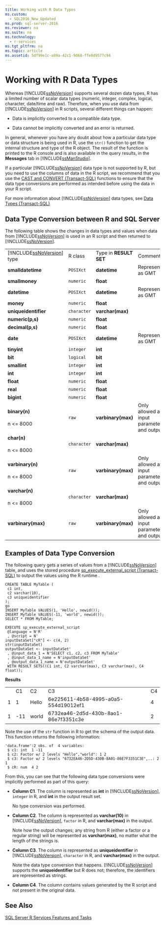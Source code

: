 ```yaml
---
title: Working with R Data Types
ms.custom: 
  - SQL2016_New_Updated
ms.prod: sql-server-2016
ms.reviewer: na
ms.suite: na
ms.technology: 
  - r-services
ms.tgt_pltfrm: na
ms.topic: article
ms.assetid: 5df99e1c-a89a-42c1-9d68-ffe8d9577c94
---
```

# Working with R Data Types
  Whereas [!INCLUDE[ssNoVersion](../../Topics/TopicNameContainA/includes/ssNoVersion_md.md)] supports several dozen  data types, R has a limited number of scalar data types (numeric, integer, complex, logical, character, date/time and raw). Therefore, when you use data from  [!INCLUDE[ssNoVersion](../../Topics/TopicNameContainA/includes/ssNoVersion_md.md)] in R scripts, several different things can happen:  
  
-   Data is implicitly converted to a compatible data type.  
  
-   Data cannot be implicitly converted and an error is returned.  
  
 In general, whenever you have any doubt about how a particular data type or data structure is being used in R, use the  `str()` function to get the internal structure and type of the R object. The result of the function is printed to the R console and is also available in the query results, in the **Messages** tab in [!INCLUDE[ssManStudio](../../Topics/TopicNameContainA/includes/ssManStudio_md.md)].  
  
 If a particular [!INCLUDE[ssNoVersion](../../Topics/TopicNameContainA/includes/ssNoVersion_md.md)] data type is not supported by R, but you need to use the columns of data in the R script, we recommend that you use the [CAST and CONVERT &#40;Transact-SQL&#41;](../Topic/CAST%20and%20CONVERT%20\(Transact-SQL\).md) functions to ensure that the data type conversions are performed as intended before using the data in your R script.  
  
 For more information about [!INCLUDE[ssNoVersion](../../Topics/TopicNameContainA/includes/ssNoVersion_md.md)] data types, see [Data Types &#40;Transact-SQL&#41;](../Topic/Data%20Types%20\(Transact-SQL\).md)  
  
## Data Type Conversion between R and SQL Server  
 The following table shows the changes in data types and values when data from [!INCLUDE[ssNoVersion](../../Topics/TopicNameContainA/includes/ssNoVersion_md.md)] is used in an R script and then returned to [!INCLUDE[ssNoVersion](../../Topics/TopicNameContainA/includes/ssNoVersion_md.md)].  
  
|||||  
|-|-|-|-|  
|[!INCLUDE[ssNoVersion](../../Topics/TopicNameContainA/includes/ssNoVersion_md.md)] type|R class|Type in **RESULT SET**|Comments|  
|**smalldatetime**|`POSIXct`|**datetime**|Represented as GMT|  
|**smallmoney**|`numeric`|**float**||  
|**datetime**|`POSIXct`|**datetime**|Represented as GMT|  
|**money**|`numeric`|**float**||  
|**uniqueidentifier**|`character`|**varchar(max)**||  
|**numeric(p,s)**|`numeric`|**float**||  
|**decimal(p,s)**|`numeric`|**float**||  
|**date**|`POSIXct`|**datetime**|Represented as GMT|  
|**tinyint**|`integer`|**int**||  
|**bit**|`logical`|**bit**||  
|**smallint**|`integer`|**int**||  
|**int**|`integer`|**int**||  
|**float**|`numeric`|**float**||  
|**real**|`numeric`|**float**||  
|**bigint**|`numeric`|**float**||  
|**binary(n)**<br /><br /> n <= 8000|`raw`|**varbinary(max)**|Only allowed as input parameter and output|  
|**char(n)**<br /><br /> n <= 8000|`character`|**varchar(max)**||  
|**varbinary(n)**<br /><br /> n <= 8000|`raw`|**varbinary(max)**|Only allowed as input parameter and output|  
|**varchar(n)**<br /><br /> n <= 8000|`character`|**varchar(max)**||  
|**varbinary(max)**|`raw`|**varbinary(max)**|Only allowed as input parameter and output|  
  
## Examples of Data Type Conversion  
 The following query gets a series of values from a [!INCLUDE[ssNoVersion](../../Topics/TopicNameContainA/includes/ssNoVersion_md.md)] table, and uses the stored procedure  [sp_execute_external_script &#40;Transact-SQL&#41;](../Topic/sp_execute_external_script%20\(Transact-SQL\).md) to output the values using the R runtime .  
  
```  
CREATE TABLE MyTable (    
 c1 int,    
 c2 varchar(10),    
 c3 uniqueidentifier    
);    
go    
INSERT MyTable VALUES(1, 'Hello', newid());    
INSERT MyTable VALUES(-11, 'world', newid());    
SELECT * FROM MyTable;    
  
EXECUTE sp_execute_external_script    
 @language = N'R'    
 , @script = N'    
inputDataSet["cR"] <- c(4, 2)    
str(inputDataSet)    
outputDataSet <- inputDataSet'    
 , @input_data_1 = N'SELECT c1, c2, c3 FROM MyTable'    
 , @input_data_1_name = N'inputDataSet'    
 , @output_data_1_name = N'outputDataSet'    
 WITH RESULT SETS((C1 int, C2 varchar(max), C3 varchar(max), C4 float));  
```  
  
 **Results**  
  
||||||  
|-|-|-|-|-|  
||C1|C2|C3|C4|  
|1|1|Hello|6e225611-4b58-4995-a0a5-554d19012ef1|4|  
|1|-11|world|6732ea46-2d5d-430b-8ao1-86e7f3351c3e|2|  
  
 Note the use of the `str` function in R to get the schema of the output data. This function returns the following information:  
  
```  
'data.frame':2 obs. of  4 variables:   
 $ c1: int  1 -11   
 $ c2: Factor w/ 2 levels "Hello","world": 1 2   
 $ c3: Factor w/ 2 levels "6732EA46-2D5D-430B-8A01-86E7F3351C3E",..: 2 1   
 $ cR: num  4 2  
```  
  
 From this, you can see that the following data type conversions were implicitly performed as part of this query:  
  
-   **Column C1**. The column is represented as **int** in [!INCLUDE[ssNoVersion](../../Topics/TopicNameContainA/includes/ssNoVersion_md.md)], `integer` in R, and **int** in the output result set.  
  
     No type conversion was performed.  
  
-   **Column C2**. The column is represented as **varchar(10)** in [!INCLUDE[ssNoVersion](../../Topics/TopicNameContainA/includes/ssNoVersion_md.md)], `factor` in R, and **varchar(max)** in the output.  
  
     Note how the output changes; any string from R (either a factor or a regular string) will be represented as **varchar(max)**, no matter what the length of the strings is.  
  
-   **Column C3**.  The column is represented as **uniqueidentifier** in [!INCLUDE[ssNoVersion](../../Topics/TopicNameContainA/includes/ssNoVersion_md.md)], `character` in R, and **varchar(max)** in the output.  
  
     Note the data type conversion that happens. [!INCLUDE[ssNoVersion](../../Topics/TopicNameContainA/includes/ssNoVersion_md.md)] supports the **uniqueidentifier** but R does not; therefore, the identifiers are represented as strings.  
  
-   **Column C4**. The column contains values generated by the R script and not present in the original data.  
 
 ## See Also
 [SQL Server R Services Features and Tasks](../../Topics/TopicNameNotContainA/SQL-Server-R-Services-Features-and-Tasks.md)
  
  